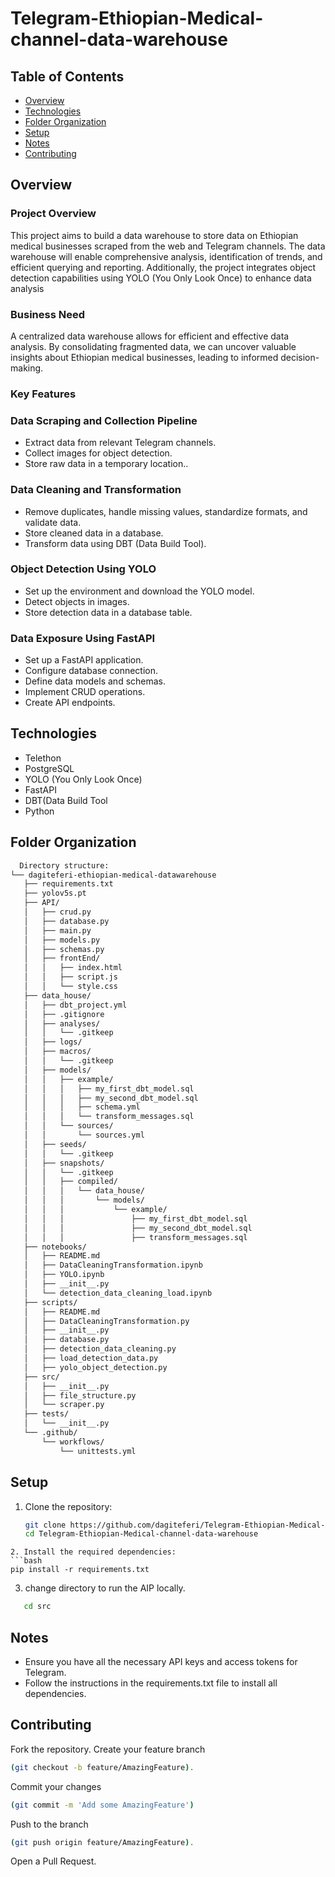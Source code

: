 # Telegram-Ethiopian-Medical-channel-data-warehouse

## Table of Contents
- [Overview](#overview)
- [Technologies](#technologies)
- [Folder Organization](#folder-organization)
- [Setup](#setup)
- [Notes](#notes)
- [Contributing](#contributing)


## Overview
### Project Overview
This project aims to build a data warehouse to store data on Ethiopian medical businesses scraped from the web and Telegram channels. The data warehouse will enable comprehensive analysis, identification of trends, and efficient querying and reporting. Additionally, the project integrates object detection capabilities using YOLO (You Only Look Once) to enhance data analysis
### Business Need
A centralized data warehouse allows for efficient and effective data analysis. By consolidating fragmented data, we can uncover valuable insights about Ethiopian medical businesses, leading to informed decision-making.

### Key Features
### Data Scraping and Collection Pipeline

- Extract data from relevant Telegram channels.
- Collect images for object detection.
- Store raw data in a temporary location..

### Data Cleaning and Transformation

- Remove duplicates, handle missing values, standardize formats, and validate data.
- Store cleaned data in a database.
- Transform data using DBT (Data Build Tool).

### Object Detection Using YOLO

- Set up the environment and download the YOLO model.
- Detect objects in images.
- Store detection data in a database table.

### Data Exposure Using FastAPI

- Set up a FastAPI application.
- Configure database connection.
- Define data models and schemas.
- Implement CRUD operations.
- Create API endpoints.

## Technologies
- Telethon
- PostgreSQL
- YOLO (You Only Look Once)
- FastAPI
- DBT(Data Build Tool
- Python

## Folder Organization
 ```bash
   Directory structure:
└── dagiteferi-ethiopian-medical-datawarehouse
    ├── requirements.txt
    ├── yolov5s.pt
    ├── API/
    │   ├── crud.py
    │   ├── database.py
    │   ├── main.py
    │   ├── models.py
    │   ├── schemas.py
    │   ├── frontEnd/
    │   │   ├── index.html
    │   │   ├── script.js
    │   │   └── style.css
    ├── data_house/
    │   ├── dbt_project.yml
    │   ├── .gitignore
    │   ├── analyses/
    │   │   └── .gitkeep
    │   ├── logs/
    │   ├── macros/
    │   │   └── .gitkeep
    │   ├── models/
    │   │   ├── example/
    │   │   │   ├── my_first_dbt_model.sql
    │   │   │   ├── my_second_dbt_model.sql
    │   │   │   ├── schema.yml
    │   │   │   └── transform_messages.sql
    │   │   └── sources/
    │   │       └── sources.yml
    │   ├── seeds/
    │   │   └── .gitkeep
    │   ├── snapshots/
    │   │   └── .gitkeep
    │   │   ├── compiled/
    │   │   │   └── data_house/
    │   │   │       └── models/
    │   │   │           └── example/
    │   │   │               ├── my_first_dbt_model.sql
    │   │   │               ├── my_second_dbt_model.sql
    │   │   │               ├── transform_messages.sql  
    ├── notebooks/
    │   ├── README.md
    │   ├── DataCleaningTransformation.ipynb
    │   ├── YOLO.ipynb
    │   ├── __init__.py
    │   └── detection_data_cleaning_load.ipynb
    ├── scripts/
    │   ├── README.md
    │   ├── DataCleaningTransformation.py
    │   ├── __init__.py
    │   ├── database.py
    │   ├── detection_data_cleaning.py
    │   ├── load_detection_data.py
    │   ├── yolo_object_detection.py
    ├── src/
    │   ├── __init__.py
    │   ├── file_structure.py
    │   └── scraper.py
    ├── tests/
    │   └── __init__.py
    └── .github/
        └── workflows/
            └── unittests.yml

```


## Setup
1. Clone the repository:
   ```bash
   git clone https://github.com/dagiteferi/Telegram-Ethiopian-Medical-channel-data-warehouse.git
   cd Telegram-Ethiopian-Medical-channel-data-warehouse
```
2. Install the required dependencies:
```bash
pip install -r requirements.txt
```
3. change directory to run the AIP locally.
```bash
   cd src
```
## Notes
- Ensure you have all the necessary API keys and access tokens for Telegram.
- Follow the instructions in the requirements.txt file to install all dependencies.

## Contributing
Fork the repository.
Create your feature branch 
```bash
(git checkout -b feature/AmazingFeature).
```
Commit your changes 
```bash
(git commit -m 'Add some AmazingFeature')
```
Push to the branch 
```bash
(git push origin feature/AmazingFeature).
```





Open a Pull Request.
